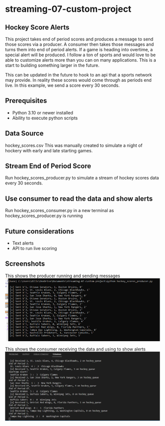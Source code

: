 # streaming-07-custom-project

## Hockey Score Alerts

This project takes end of period scores and produces a message to send those scores via a producer. A consumer then takes those messages and turns them into end of period alerts. If a game is heading into overtime, a special alert will be produced. I follow a ton of sports and would love to be able to customize alerts more than you can on many applications. This is a start to building something larger in the future.

This can be updated in the future to hook to an api that a sports network may provide. In reality these scores would come through as periods end live. In this example, we send a score every 30 seconds.

## Prerequisites
* Python 3.10 or newer installed
* Ability to execute python scripts

## Data Source
hockey_scores.csv
This was manually created to simulate a night of hockery with early and late starting games.

## Stream End of Period Score
Run hockey_scores_producer.py to simulate a stream of hockey scores data every 30 seconds.


## Use consumer to read the data and show alerts
Run hockey_scores_consumer.py in a new terminal as hockey_scores_producer.py is running

## Future considerations
* Text alerts
* API to run live scoring

## Screenshots
This shows the producer running and sending messages
![Sending Messages](producer.png)

This shows the consumer receiving the data and using to show alerts
![Consumer](consumer.png)
